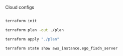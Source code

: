 Cloud configs


```bash

terraform init

terraform plan -out ./plan

terraform apply "./plan"

terraform state show aws_instance.ego_fisdn_server
